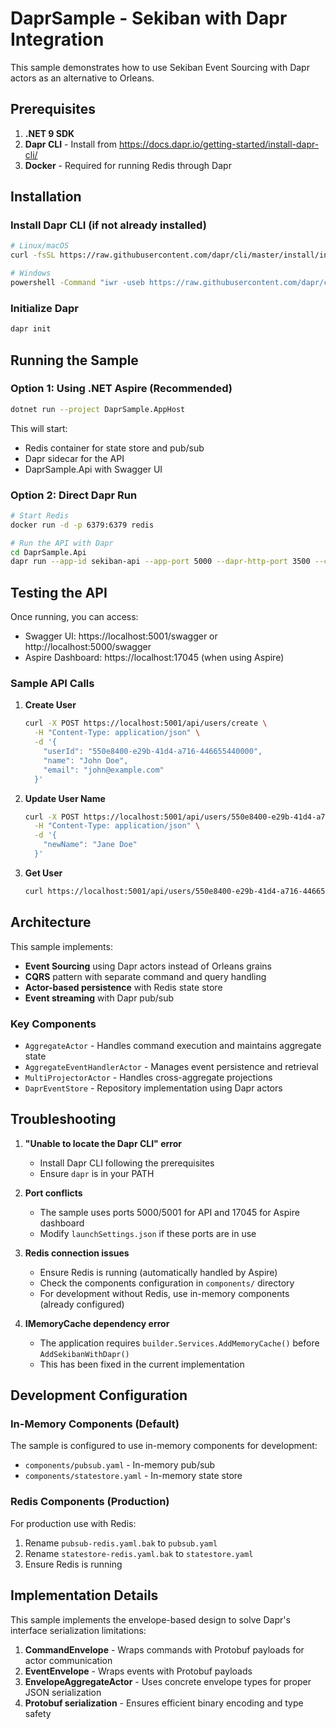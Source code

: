 # DaprSample - Sekiban with Dapr Integration

This sample demonstrates how to use Sekiban Event Sourcing with Dapr actors as an alternative to Orleans.

## Prerequisites

1. **.NET 9 SDK**
2. **Dapr CLI** - Install from https://docs.dapr.io/getting-started/install-dapr-cli/
3. **Docker** - Required for running Redis through Dapr

## Installation

### Install Dapr CLI (if not already installed)

```bash
# Linux/macOS
curl -fsSL https://raw.githubusercontent.com/dapr/cli/master/install/install.sh | bash

# Windows
powershell -Command "iwr -useb https://raw.githubusercontent.com/dapr/cli/master/install/install.ps1 | iex"
```

### Initialize Dapr

```bash
dapr init
```

## Running the Sample

### Option 1: Using .NET Aspire (Recommended)

```bash
dotnet run --project DaprSample.AppHost
```

This will start:
- Redis container for state store and pub/sub
- Dapr sidecar for the API
- DaprSample.Api with Swagger UI

### Option 2: Direct Dapr Run

```bash
# Start Redis
docker run -d -p 6379:6379 redis

# Run the API with Dapr
cd DaprSample.Api
dapr run --app-id sekiban-api --app-port 5000 --dapr-http-port 3500 --components-path ../components -- dotnet run
```

## Testing the API

Once running, you can access:
- Swagger UI: https://localhost:5001/swagger or http://localhost:5000/swagger
- Aspire Dashboard: https://localhost:17045 (when using Aspire)

### Sample API Calls

1. **Create User**
   ```bash
   curl -X POST https://localhost:5001/api/users/create \
     -H "Content-Type: application/json" \
     -d '{
       "userId": "550e8400-e29b-41d4-a716-446655440000",
       "name": "John Doe",
       "email": "john@example.com"
     }'
   ```

2. **Update User Name**
   ```bash
   curl -X POST https://localhost:5001/api/users/550e8400-e29b-41d4-a716-446655440000/update-name \
     -H "Content-Type: application/json" \
     -d '{
       "newName": "Jane Doe"
     }'
   ```

3. **Get User**
   ```bash
   curl https://localhost:5001/api/users/550e8400-e29b-41d4-a716-446655440000
   ```

## Architecture

This sample implements:
- **Event Sourcing** using Dapr actors instead of Orleans grains
- **CQRS** pattern with separate command and query handling
- **Actor-based persistence** with Redis state store
- **Event streaming** with Dapr pub/sub

### Key Components

- `AggregateActor` - Handles command execution and maintains aggregate state
- `AggregateEventHandlerActor` - Manages event persistence and retrieval
- `MultiProjectorActor` - Handles cross-aggregate projections
- `DaprEventStore` - Repository implementation using Dapr actors

## Troubleshooting

1. **"Unable to locate the Dapr CLI" error**
   - Install Dapr CLI following the prerequisites
   - Ensure `dapr` is in your PATH

2. **Port conflicts**
   - The sample uses ports 5000/5001 for API and 17045 for Aspire dashboard
   - Modify `launchSettings.json` if these ports are in use

3. **Redis connection issues**
   - Ensure Redis is running (automatically handled by Aspire)
   - Check the components configuration in `components/` directory
   - For development without Redis, use in-memory components (already configured)

4. **IMemoryCache dependency error**
   - The application requires `builder.Services.AddMemoryCache()` before `AddSekibanWithDapr()`
   - This has been fixed in the current implementation

## Development Configuration

### In-Memory Components (Default)
The sample is configured to use in-memory components for development:
- `components/pubsub.yaml` - In-memory pub/sub
- `components/statestore.yaml` - In-memory state store

### Redis Components (Production)
For production use with Redis:
1. Rename `pubsub-redis.yaml.bak` to `pubsub.yaml`
2. Rename `statestore-redis.yaml.bak` to `statestore.yaml`
3. Ensure Redis is running

## Implementation Details

This sample implements the envelope-based design to solve Dapr's interface serialization limitations:

1. **CommandEnvelope** - Wraps commands with Protobuf payloads for actor communication
2. **EventEnvelope** - Wraps events with Protobuf payloads
3. **EnvelopeAggregateActor** - Uses concrete envelope types for proper JSON serialization
4. **Protobuf serialization** - Ensures efficient binary encoding and type safety